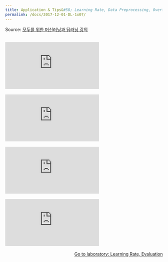 ```yaml
---
title: Application & Tips&#58; Learning Rate, Data Preprocessing, Overfitting
permalink: /docs/2017-12-01-DL-1x07/
---
```


Source: [모두를 위한 머신러닝과 딥러닝 강의](http://hunkim.github.io/ml/)
<script>
	embedPDF({url:'https://hunkim.github.io/ml/lec7.pdf'});
</script>
<br/>
<div class="youtube-container">
    <iframe frameborder="0" allowfullscreen src="https://www.youtube.com/embed/1jPjVoDV_uo"></iframe>
</div>
<br/>
<div class="youtube-container">
    <iframe frameborder="0" allowfullscreen src="https://www.youtube.com/embed/KVv1nMSlPzY"></iframe>
</div>
<br/>
<div class="youtube-container">
    <iframe frameborder="0" allowfullscreen src="https://www.youtube.com/embed/oSJfejG2C3w"></iframe>
</div>
<br/>
<div class="youtube-container">
    <iframe frameborder="0" allowfullscreen src="https://www.youtube.com/embed/ktd5yrki_KA"></iframe>
</div>
<br/>
<a style="float:right" target="_blank" href="https://docs.google.com/presentation/d/1cVwqMpERToATs1JGYps0F3MLARP8OAlw6ZIe-lpPHYs">Go to laboratory: Learning Rate, Evaluation</a>